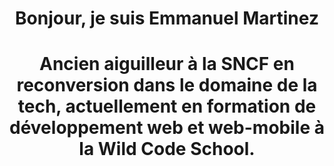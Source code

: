 <div align="center"> <h1>Bonjour, je suis Emmanuel Martinez<h1>
  <p>Ancien aiguilleur à la SNCF en reconversion dans le domaine de la tech, actuellement en formation de développement web et web-mobile à la Wild Code School.<p>
  </div>

<!--
**MartinezEmmanuel03/MartinezEmmanuel03** is a ✨ _special_ ✨ repository because its `README.md` (this file) appears on your GitHub profile.

Here are some ideas to get you started:

- 🔭 I’m currently working on ...
- 🌱 I’m currently learning ...
- 👯 I’m looking to collaborate on ...
- 🤔 I’m looking for help with ...
- 💬 Ask me about ...
- 📫 How to reach me: ...
- 😄 Pronouns: ...
- ⚡ Fun fact: ...
-->
